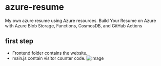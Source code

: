 # azure-resume
My own azure resume using Azure resources.
Build Your Resume on Azure with Azure Blob Storage, 
Functions, 
CosmosDB, and GitHub Actions
## first step
- Frontend folder contains the website.
- main.js contain visitor counter code.
![image](https://user-images.githubusercontent.com/113948931/221427978-a17c0e67-9612-446f-bceb-2bec2344310f.png)
